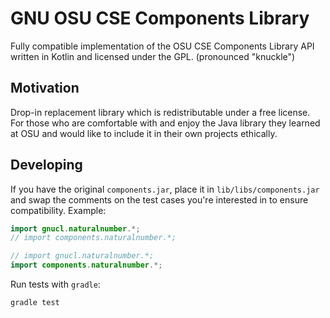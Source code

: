 # GNU OSU CSE Components Library

Fully compatible implementation of the OSU CSE Components Library API written in Kotlin and licensed under the GPL. (pronounced "knuckle")

## Motivation

Drop-in replacement library which is redistributable under a free license. For those who are comfortable with and enjoy the Java library they learned at OSU and would like to include it in their own projects ethically.

## Developing

If you have the original `components.jar`, place it in `lib/libs/components.jar` and swap the comments on the test cases you're interested in to ensure compatibility. Example:

```java
import gnucl.naturalnumber.*;
// import components.naturalnumber.*;
```

```java
// import gnucl.naturalnumber.*;
import components.naturalnumber.*;
```

Run tests with `gradle`:

```
gradle test
```
